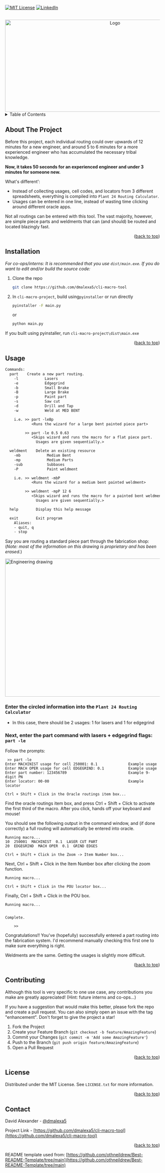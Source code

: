 [![MIT License][license-shield]][license-url]
[![LinkedIn][linkedin-shield]][linkedin-url]


<!-- PROJECT HEADER -->
<br />
<div align="center">
  <a href="https://github.com/othneildrew/Best-README-Template">
    <img src="images/screenshot.png" alt="Logo" width="700" height="300">
  </a>
</div>



<!-- TABLE OF CONTENTS -->
<details>
  <summary>Table of Contents</summary>
  <ol>
    <li><a href="#about-the-project">About The Project</a></li>
    <li><a href="#installation">Installation</a></li>
    <li><a href="#usage">Usage</a></li>
    <li><a href="#contributing">Contributing</a></li>
    <li><a href="#license">License</a></li>
    <li><a href="#contact">Contact</a></li>
  </ol>
</details>



<!-- ABOUT THE PROJECT -->
## About The Project

Before this project, each individual routing could over upwards of 12 minutes for a new engineer, and around 5 to 6 minutes for a more experienced engineer who has accumulated the necessary tribal knowledge.

**Now, it takes 50 seconds for an experienced engineer and under 3 minutes for someone new.**


What's different':
* Instead of collecting usages, cell codes, and locators from 3 different spreadsheets, everything is compiled into `Plant 24 Routing Calculator`.
* Usages can be entered in one line, instead of wasting time clicking around different oracle apps.

Not all routings can be entered with this tool. The vast majority, however, are simple piece parts and weldments that can (and should) be routed and located blazingly fast.

<p align="right">(<a href="#readme-top">back to top</a>)</p>


## Installation

_For co-ops/interns: It is recommended that you use `dist/main.exe`. If you do want to edit and/or build the source code:_

1. Clone the repo
   ```sh
   git clone https://github.com/dmalexa5/cli-macro-tool
   ```
2. In `cli-macro-project`, build using`pyinstaller` or run directly

   ```sh
   pyinstaller -F main.py
   ```
   or
   ```sh
   python main.py
   ```
If you built using pyinstaller, run `cli-macro-project\dist\main.exe`

<p align="right">(<a href="#readme-top">back to top</a>)</p>

<!-- USAGE EXAMPLES -->
## Usage

```txt
Commands:
  part    Create a new part routing.
    -l            Lasers
    -e            Edgegrind
    -b            Small Brake
    -B            Large Brake
    -p            Paint part
    -s            Saw cut
    -d            Drill and Tap
    -w            Weld at MED BENT

    i.e. >> part -leBp
            <Runs the wizard for a large bent painted piece part>

         >> part -le 0.5 0.63
            <Skips wizard and runs the macro for a flat piece part. 
              Usages are given sequentially.>

  weldment    Delete an existing resource
    -mb            Medium Bent
    -mp            Medium Parts
    -sub           Subbases
    -P             Paint weldment

    i.e. >> weldment -mbP
            <Runs the wizard for a medium bent painted weldment>

         >> weldment -mpP 12 6
            <Skips wizard and runs the macro for a painted bent weldment. 
              Usages are given sequentially.>

  help        Display this help message

  exit        Exit program
    Aliases:
    - quit, q
    - stop
```

Say you are routing a standard piece part through the fabrication shop: (_Note: most of the information on this drawing is proprietary and has been erased._)

<a href="https://github.com/othneildrew/Best-README-Template">
    <img src="images/example.png" alt="Engineering drawing" width="700" height="450">
</a>

<br>

### Enter the circled information into the `Plant 24 Routing Calculator`

- In this case, there should be 2 usages: 1 for lasers and 1 for edgegrind

### Next, enter the part command with lasers + edgegrind flags: `part -le`

Follow the prompts:
```
 >> part -le
Enter MACHINIST usage for cell 250001: 0.1              Example usage
Enter MACH OPER usage for cell EDGEGRIND: 0.1           Example usage
Enter part number: 123456789                            Example 9-digit PN
Enter locator: 00-00                                    Example locator

Ctrl + Shift + Click in the Oracle routings item box...

```
Find the oracle routings item box, and press Ctrl + Shift + Click to activate the first third of the macro. After you click, hands off your keyboard and mouse!

You should see the following output in the command window, and (if done correctly) a full routing will automatically be entered into oracle.

```
Running macro...
10  250001  MACHINIST  0.1  LASER CUT PART
20  EDGEGRIND  MACH OPER  0.1  GRIND EDGES

Ctrl + Shift + Click in the Zoom -> Item Number box...
```
Next, Ctrl + Shift + Click in the Item Number box after clicking the zoom function.
```
Running macro...

Ctrl + Shift + Click in the POU locator box...

```
Finally, Ctrl + Shift + Click in the POU box.
```
Running macro...


Complete.

    >> 
```

Congratulations!! You've (hopefully) successfully entered a part routing into the fabrication system. I'd recommend manually checking this first one to make sure everything is right.

Weldments are the same. Getting the usages is slightly more difficult.

<p align="right">(<a href="#readme-top">back to top</a>)</p>



<!-- CONTRIBUTING -->
## Contributing

Although this tool is very specific to one use case, any contributions you make are greatly appreciated! (Hint: future interns and co-ops...)

If you have a suggestion that would make this better, please fork the repo and create a pull request. You can also simply open an issue with the tag "enhancement".
Don't forget to give the project a star!

1. Fork the Project
2. Create your Feature Branch (`git checkout -b feature/AmazingFeature`)
3. Commit your Changes (`git commit -m 'Add some AmazingFeature'`)
4. Push to the Branch (`git push origin feature/AmazingFeature`)
5. Open a Pull Request

<p align="right">(<a href="#readme-top">back to top</a>)</p>

<!-- LICENSE -->
## License

Distributed under the MIT License. See `LICENSE.txt` for more information.

<p align="right">(<a href="#readme-top">back to top</a>)</p>


<!-- CONTACT -->
## Contact

David Alexander - [@dmalexa5](https://github.com/dmalexa5/)

Project Link - [https://github.com/dmalexa5/cli-macro-tool](https://github.com/dmalexa5/cli-macro-tool)

<p align="right">(<a href="#readme-top">back to top</a>)</p>

README template used from: [https://github.com/othneildrew/Best-README-Template/tree/main](https://github.com/othneildrew/Best-README-Template/tree/main)

<!-- MARKDOWN LINKS & IMAGES -->
<!-- https://www.markdownguide.org/basic-syntax/#reference-style-links -->
[license-shield]: https://img.shields.io/github/license/othneildrew/Best-README-Template.svg?style=for-the-badge
[license-url]: https://github.com/dmalexa5/cli-macro-tool/blob/main/LICENSE
[linkedin-shield]: https://img.shields.io/badge/-LinkedIn-black.svg?style=for-the-badge&logo=linkedin&colorB=555
[linkedin-url]: https://www.linkedin.com/in/dmalexa5/
